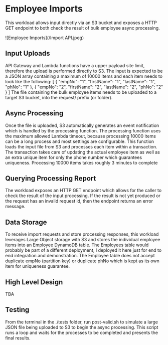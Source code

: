 # Employee Imports

This workload allows input directly via an S3 bucket and exposes a HTTP GET endpoint to both check the result of bulk employee async processing.

![Employee Imports](/Import API.jpeg)

## Input Uploads

API Gateway and Lambda functions have a upper payload site limit, therefore the upload is performed directly to S3.
The input is expected to be a JSON array containing a maximum of 10000 items and each item needs to look like the following:
[
   { "empNo": "1", "firstName": "1", "lastName": "1", "phNo": "1" },
    { "empNo": "2", "firstName": "2", "lastName": "2", "phNo": "2" }
]
The file containing the bulk employee items needs to be uploaded to a target S3 bucket, into the request/ prefix (or folder).

## Async Processing

Once the file is uploaded, S3 automatically generates an event notification which is handled by the processing function.
The processing function uses the maximum allowed Lambda timeout, because processing 10000 items can be a long process and most settings are configurable.
This function loads the input file from S3 and processes each item within a transaction.
The transaction takes care of updating the actual employee item as well as an extra unique item for only the phone number which guarantees uniqueness.
Processing 10000 items takes roughly 3 minutes to complete

## Querying Processing Report

The workload exposes an HTTP GET endpoint which allows for the caller to check the result of the input processing.
If the result is not yet produced or the request has an invalid request id, then the endpoint returns an error message.

## Data Storage

To receive import requests and store processing responses, this workload leverages Large Object storage with S3 and stores the individual employee items into an Employee DynamoDB table.
The Employees table would probably be part of a different deployment, I deployed it here just for end to end integration and demonstration.
The Employee table does not accept duplicate empNo (partition key) or duplicate phNo which is kept as its own item for uniqueness guarantee.

## High Level Design

TBA

## Testing

From the terminal in the ./tests folder, run post-valid.sh to simulate a large JSON file being uploaded to S3 to begin the async processing.
This script runs a loop and waits for the processes to be completed and presents the final results.
